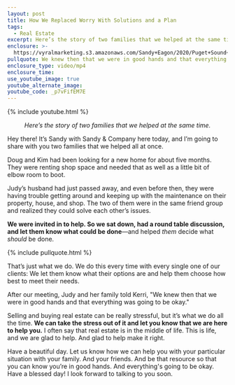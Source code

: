 ```yaml
---
layout: post
title: How We Replaced Worry With Solutions and a Plan
tags:
  - Real Estate
excerpt: Here’s the story of two families that we helped at the same time.
enclosure: >-
  https://vyralmarketing.s3.amazonaws.com/Sandy+Eagon/2020/Puget+Sound+Real+Estate+Agent-+2+Families+We+Helped+All+at+Once.mp4
pullquote: We knew then that we were in good hands and that everything was going to be okay.
enclosure_type: video/mp4
enclosure_time:
use_youtube_image: true
youtube_alternate_image:
youtube_code: _p7vFifEM7E
---
```


{% include youtube.html %}

<p style="text-align: center;"><em>Here’s the story of two families that we helped at the same time.</em></p>

Hey there\! It’s Sandy with Sandy & Company here today, and I’m going to share with you two families that we helped all at once.

Doug and Kim had been looking for a new home for about five months. They were renting shop space and needed that as well as a little bit of elbow room to boot.

Judy’s husband had just passed away, and even before then, they were having trouble getting around and keeping up with the maintenance on their property, house, and shop. The two of them were in the same friend group and realized they could solve each other’s issues.

**We were invited in to help. So we sat down, had a round table discussion, and let them know what could be done**—and helped *them* decide what *should* be done.

{% include pullquote.html %}

That’s just what we do. We do this every time with every single one of our clients: We let them know what their options are and help them choose how best to meet their needs.

After our meeting, Judy and her family told Kerri, "We knew then that we were in good hands and that everything was going to be okay."

Selling and buying real estate can be really stressful, but it’s what we do all the time. **We can take the stress out of it and let you know that we are here to help you.** I often say that real estate is in the middle of life. This is life, and we are glad to help. And glad to help make it right.

Have a beautiful day. Let us know how we can help you with your particular situation with your family. And your friends. And be that resource so that you can know you’re in good hands. And everything's going to be okay. Have a blessed day\! I look forward to talking to you soon.